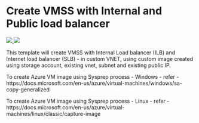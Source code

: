 # Create VMSS with Internal and Public load balancer

<a href="https://portal.azure.com/#create/Microsoft.Template/uri/https%3A%2F%2Fraw.githubusercontent.com%2FAzure%2Fazure-quickstart-templates%2Fmaster%2F101-backup-protect-iaasvm%2Fazuredeploy.json" target="_blank">
    <img src="http://azuredeploy.net/deploybutton.png"/>
</a>
<a href="http://armviz.io/#/?load=https%3A%2F%2Fraw.githubusercontent.com%2FAzure%2Fazure-quickstart-templates%2Fmaster%2F101-backup-protect-iaasvm%2Fazuredeploy.json" target="_blank">
    <img src="http://armviz.io/visualizebutton.png"/>
</a>

<p>This template will create VMSS with Internal Load balancer (ILB) and Internet load balancer (SLB) - in custom VNET, using custom image created using storage account, existing vnet, subnet and existing public IP. </p>
<p>To create Azure VM image using Sysprep process - Windows - refer - https://docs.microsoft.com/en-us/azure/virtual-machines/windows/sa-copy-generalized</p>
<p>To create Azure VM image using Sysprep process - Linux - refer - https://docs.microsoft.com/en-us/azure/virtual-machines/linux/classic/capture-image</p>


